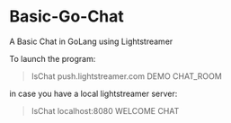 # Basic-Go-Chat
A Basic Chat in GoLang using Lightstreamer

To launch the program:

> lsChat push.lightstreamer.com DEMO CHAT_ROOM

in case you have a local lightstreamer server:

> lsChat localhost:8080 WELCOME CHAT

